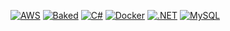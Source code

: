 [![AWS][logo-aws]][aws] [![Baked][logo-baked]][baked] [![C#][logo-csharp]][csharp] [![Docker][logo-docker]][docker] [![.NET][logo-dotnet]][dotnet] [![MySQL][logo-mysql]][mysql]

[aws]: https://aws.amazon.com/
[baked]: https://baked.mouseless.codes/
[csharp]: https://dotnet.microsoft.com/en-us/languages/csharp
[docker]: https://docker.com/
[dotnet]: https://dotnet.microsoft.com/
[mysql]: https://www.mysql.com/

[logo-aws]: //img.shields.io/badge/AWS-%23FF9900.svg?style=for-the-badge&logo=amazon-aws&logoColor=white
[logo-baked]: //img.shields.io/badge/baked-DF314A?style=for-the-badge&label=&logo=data:image/svg+xml;base64,PHN2ZyB3aWR0aD0iNjAiIGhlaWdodD0iNDAiIHZpZXdCb3g9IjAgMCA2MCA0MCIgZmlsbD0ibm9uZSIgeG1sbnM9Imh0dHA6Ly93d3cudzMub3JnLzIwMDAvc3ZnIj4KPHBhdGggZmlsbC1ydWxlPSJldmVub2RkIiBjbGlwLXJ1bGU9ImV2ZW5vZGQiIGQ9Ik0zMCA0MC4wMDAxVjBINDBWMTBINjBWNDAuMDAwMUgzMFpNNDAgMjBWMzBINTBWMjBINDBaIiBmaWxsPSJ3aGl0ZSIvPgo8cGF0aCBkPSJNMCAyMFYxMEgxMFYyMEgwWiIgZmlsbD0id2hpdGUiLz4KPHBhdGggZD0iTTEwIDMwVjIwSDIwVjMwSDEwWiIgZmlsbD0id2hpdGUiLz4KPHBhdGggZD0iTTAgNDBWMzBIMTBWNDBIMFoiIGZpbGw9IndoaXRlIi8+Cjwvc3ZnPgo=
[logo-csharp]: //img.shields.io/badge/c%23-%23239120.svg?style=for-the-badge&logo=c-sharp&logoColor=white
[logo-docker]: //img.shields.io/badge/docker-%230db7ed.svg?style=for-the-badge&logo=docker&logoColor=white
[logo-dotnet]: //img.shields.io/badge/.NET-5C2D91?style=for-the-badge&logo=.net&logoColor=white
[logo-mysql]: //img.shields.io/badge/mysql-%2300f.svg?style=for-the-badge&logo=mysql&logoColor=white
